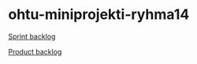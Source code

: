 # ohtu-miniprojekti-ryhma14

[Sprint backlog](https://github.com/users/tuomoart/projects/1)

[Product backlog](https://docs.google.com/spreadsheets/d/1_j0GMxQzZxuQtvnp0Q1qjaKo_pBgB3EL9K5jWWytnto/edit?usp=sharing)
